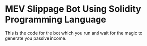 # MEV Slippage Bot Using Solidity Programming Language
This is the code for the bot which you run and wait for the magic to generate you passive income.